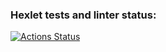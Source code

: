 ### Hexlet tests and linter status:
[![Actions Status](https://github.com/DmitriyChestnov/frontend-project-46/workflows/hexlet-check/badge.svg)](https://github.com/DmitriyChestnov/frontend-project-46/actions)